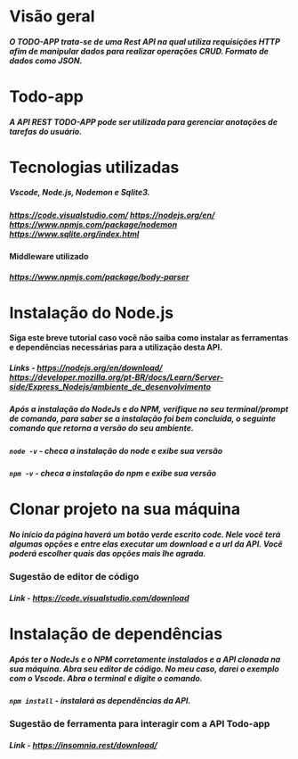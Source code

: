 # Visão geral
##### O TODO-APP trata-se de uma Rest API na qual utiliza requisições HTTP afim de manipular dados para realizar operações CRUD. Formato de dados como JSON.
# Todo-app
##### A API REST TODO-APP pode ser utilizada para gerenciar anotações de tarefas do usuário.
# Tecnologias utilizadas
##### Vscode, Node.js, Nodemon e Sqlite3.
##### https://code.visualstudio.com/ https://nodejs.org/en/ https://www.npmjs.com/package/nodemon https://www.sqlite.org/index.html
####  Middleware utilizado 
##### https://www.npmjs.com/package/body-parser
# Instalação do Node.js
#### Siga este breve tutorial caso você não saiba como instalar as ferramentas e dependências necessárias para a utilização desta API.
##### Links - https://nodejs.org/en/download/ https://developer.mozilla.org/pt-BR/docs/Learn/Server-side/Express_Nodejs/ambiente_de_desenvolvimento
##### Após a instalação do NodeJs e do NPM, verifique no seu terminal/prompt de comando, para saber se a instalação foi bem concluída, o seguinte comando que retorna a versão do seu ambiente.
##### `node -v` - checa a instalação do node e exibe sua versão
##### `npm -v` - checa a instalação do npm e exibe sua versão
# Clonar projeto na sua máquina
##### No início da página haverá um botão verde escrito code. Nele você terá algumas opções e entre elas executar um download e a url da API. Você poderá escolher quais das opções mais lhe agrada. 
### Sugestão de editor de código
##### Link - https://code.visualstudio.com/download
# Instalação de dependências
##### Após ter o NodeJs e o NPM corretamente instalados e a API clonada na sua máquina. Abra seu editor de código. No meu caso, darei o exemplo com o Vscode. Abra o terminal e digite o comando.
##### `npm install` - instalará as dependências da API.
### Sugestão de ferramenta para interagir com a API Todo-app
##### Link - https://insomnia.rest/download/
